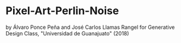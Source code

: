 # Pixel-Art-Perlin-Noise

by Álvaro Ponce Peña and José Carlos Llamas Rangel
for Generative Design Class, "Universidad de Guanajuato" (2018)
